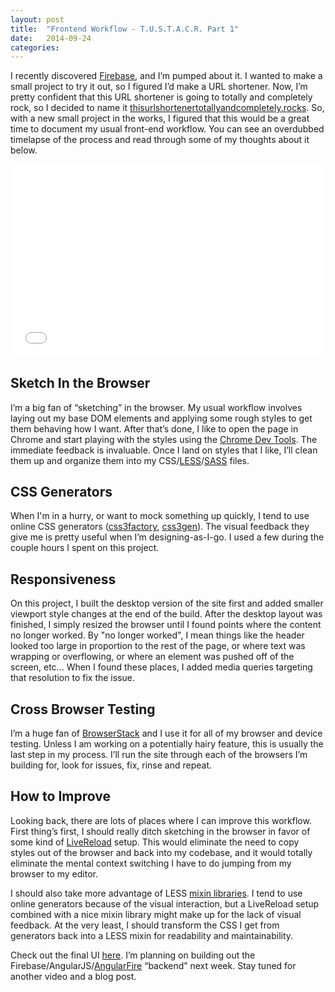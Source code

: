 ```yaml
---
layout: post
title:  "Frontend Workflow - T.U.S.T.A.C.R. Part 1"
date:   2014-09-24
categories:
---
```


I recently discovered [Firebase](https://www.firebase.com/), and I’m pumped about it. I wanted to make a small project to try it out, so I figured I’d make a URL shortener. Now, I’m pretty confident that this URL shortener is going to totally and completely rock, so I decided to name it [thisurlshortenertotallyandcompletely.rocks](http://www.thisurlshortenertotallyandcompletely.rocks/). So, with a new small project in the works, I figured that this would be a great time to document my usual front-end workflow. You can see an overdubbed timelapse of the process and read through some of my thoughts about it below.

<div style="position: relative; padding-bottom: 56.25%; padding-top: 25px; height: 0;">
    <iframe style="position: absolute; top: 0; left: 0; width: 100%; height: 100%;" src="//www.youtube.com/embed/b_9rGR1U4V0" frameborder="0" allowfullscreen></iframe>
</div>

## Sketch In the Browser

I’m a big fan of “sketching” in the browser. My usual workflow involves laying out my base DOM elements and applying some rough styles to get them behaving how I want.  After that’s done, I like to open the page in Chrome and start playing with the styles using the [Chrome Dev Tools](https://developer.chrome.com/devtools). The immediate feedback is invaluable. Once I land on styles that I like, I’ll clean them up and organize them into my CSS/[LESS](http://lesscss.org/)/[SASS](http://sass-lang.com/) files.

## CSS Generators

When I'm in a hurry, or want to mock something up quickly, I tend to use online CSS generators ([css3factory](http://www.css3factory.com/), [css3gen](http://css3gen.com/)). The visual feedback they give me is pretty useful when I’m designing-as-I-go. I used a few during the couple hours I spent on this project.

## Responsiveness

On this project, I built the desktop version of the site first and added smaller viewport style changes at the end of the build. After the desktop layout was finished, I simply resized the browser until I found points where the content no longer worked.  By "no longer worked", I mean things like the header looked too large in proportion to the rest of the page, or where text was wrapping or overflowing, or where an element was pushed off of the screen, etc... When I found these places, I added media queries targeting that resolution to fix the issue.

## Cross Browser Testing

I’m a huge fan of [BrowserStack](http://www.browserstack.com/) and I use it for all of my browser and device testing. Unless I am working on a potentially hairy feature, this is usually the last step in my process. I’ll run the site through each of the browsers I’m building for, look for issues, fix, rinse and repeat.

## How to Improve

Looking back, there are lots of places where I can improve this workflow. First thing’s first, I should really ditch sketching in the browser in favor of some kind of [LiveReload](http://livereload.com/) setup. This would eliminate the need to copy styles out of the browser and back into my codebase, and it would totally eliminate the mental context switching I have to do jumping from my browser to my editor.

I should also take more advantage of LESS [mixin libraries](http://lesshat.madebysource.com/). I tend to use online generators because of the visual interaction, but a LiveReload setup combined with a nice mixin library might make up for the lack of visual feedback. At the very least, I should transform the CSS I get from generators back into a LESS mixin for readability and maintainability.

Check out the final UI [here](http://www.thisurlshortenertotallyandcompletely.rocks/). I’m planning on building out the Firebase/AngularJS/[AngularFire](https://www.firebase.com/docs/web/libraries/angular/index.html) “backend” next week. Stay tuned for another video and a blog post.
